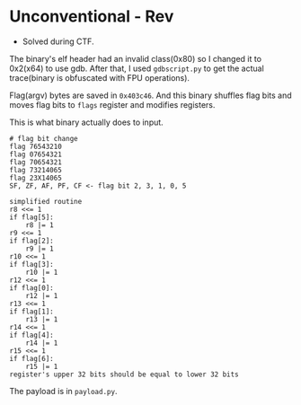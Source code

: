 # Unconventional - Rev

- Solved during CTF.

The binary's elf header had an invalid class(0x80) so I changed it to 0x2(x64) to use gdb. After that, I used `gdbscript.py` to get the actual trace(binary is obfuscated with FPU operations).

Flag(argv) bytes are saved in `0x403c46`. And this binary shuffles flag bits and moves flag bits to `flags` register and modifies registers.

This is what binary actually does to input.

```
# flag bit change
flag 76543210
flag 07654321
flag 70654321
flag 73214065
flag 23X14065
SF, ZF, AF, PF, CF <- flag bit 2, 3, 1, 0, 5

simplified routine
r8 <<= 1
if flag[5]:
    r8 |= 1
r9 <<= 1
if flag[2]:
    r9 |= 1
r10 <<= 1
if flag[3]:
    r10 |= 1
r12 <<= 1
if flag[0]:
    r12 |= 1
r13 <<= 1
if flag[1]:
    r13 |= 1
r14 <<= 1
if flag[4]:
    r14 |= 1
r15 <<= 1
if flag[6]:
    r15 |= 1
register's upper 32 bits should be equal to lower 32 bits
```

The payload is in `payload.py`.
